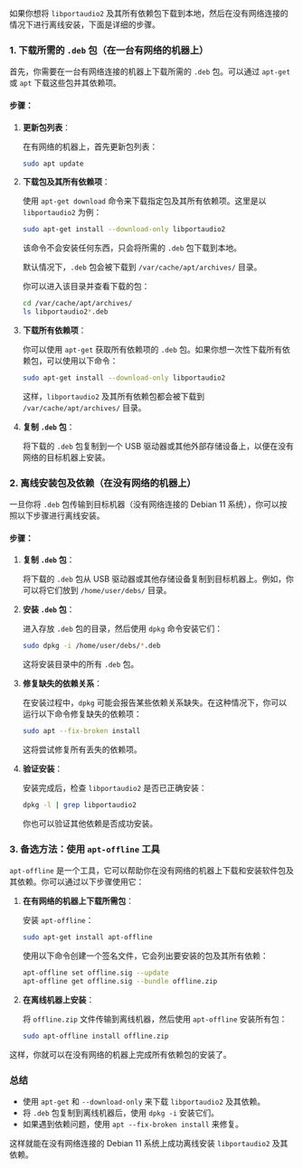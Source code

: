 如果你想将 `libportaudio2` 及其所有依赖包下载到本地，然后在没有网络连接的情况下进行离线安装，下面是详细的步骤。

### 1. 下载所需的 `.deb` 包（在一台有网络的机器上）
首先，你需要在一台有网络连接的机器上下载所需的 `.deb` 包。可以通过 `apt-get` 或 `apt` 下载这些包并其依赖项。

#### 步骤：

1. **更新包列表**：
   
   在有网络的机器上，首先更新包列表：

   ```bash
   sudo apt update
   ```

2. **下载包及其所有依赖项**：
   
   使用 `apt-get download` 命令来下载指定包及其所有依赖项。这里是以 `libportaudio2` 为例：

   ```bash
   sudo apt-get install --download-only libportaudio2
   ```

   该命令不会安装任何东西，只会将所需的 `.deb` 包下载到本地。

   默认情况下，`.deb` 包会被下载到 `/var/cache/apt/archives/` 目录。

   你可以进入该目录并查看下载的包：

   ```bash
   cd /var/cache/apt/archives/
   ls libportaudio2*.deb
   ```

3. **下载所有依赖项**：
   
   你可以使用 `apt-get` 获取所有依赖项的 `.deb` 包。如果你想一次性下载所有依赖包，可以使用以下命令：

   ```bash
   sudo apt-get install --download-only libportaudio2
   ```

   这样，`libportaudio2` 及其所有依赖包都会被下载到 `/var/cache/apt/archives/` 目录。

4. **复制 `.deb` 包**：
   
   将下载的 `.deb` 包复制到一个 USB 驱动器或其他外部存储设备上，以便在没有网络的目标机器上安装。

### 2. 离线安装包及依赖（在没有网络的机器上）
一旦你将 `.deb` 包传输到目标机器（没有网络连接的 Debian 11 系统），你可以按照以下步骤进行离线安装。

#### 步骤：

1. **复制 `.deb` 包**：
   
   将下载的 `.deb` 包从 USB 驱动器或其他存储设备复制到目标机器上。例如，你可以将它们放到 `/home/user/debs/` 目录。

2. **安装 `.deb` 包**：

   进入存放 `.deb` 包的目录，然后使用 `dpkg` 命令安装它们：

   ```bash
   sudo dpkg -i /home/user/debs/*.deb
   ```

   这将安装目录中的所有 `.deb` 包。

3. **修复缺失的依赖关系**：
   
   在安装过程中，`dpkg` 可能会报告某些依赖关系缺失。在这种情况下，你可以运行以下命令修复缺失的依赖项：

   ```bash
   sudo apt --fix-broken install
   ```

   这将尝试修复所有丢失的依赖项。

4. **验证安装**：
   
   安装完成后，检查 `libportaudio2` 是否已正确安装：

   ```bash
   dpkg -l | grep libportaudio2
   ```

   你也可以验证其他依赖是否成功安装。

### 3. 备选方法：使用 `apt-offline` 工具
`apt-offline` 是一个工具，它可以帮助你在没有网络的机器上下载和安装软件包及其依赖。你可以通过以下步骤使用它：

1. **在有网络的机器上下载所需包**：

   安装 `apt-offline`：

   ```bash
   sudo apt-get install apt-offline
   ```

   使用以下命令创建一个签名文件，它会列出要安装的包及其所有依赖：

   ```bash
   apt-offline set offline.sig --update
   apt-offline get offline.sig --bundle offline.zip
   ```

2. **在离线机器上安装**：

   将 `offline.zip` 文件传输到离线机器，然后使用 `apt-offline` 安装所有包：

   ```bash
   sudo apt-offline install offline.zip
   ```

这样，你就可以在没有网络的机器上完成所有依赖包的安装了。

### 总结
- 使用 `apt-get` 和 `--download-only` 来下载 `libportaudio2` 及其依赖。
- 将 `.deb` 包复制到离线机器后，使用 `dpkg -i` 安装它们。
- 如果遇到依赖问题，使用 `apt --fix-broken install` 来修复。

这样就能在没有网络连接的 Debian 11 系统上成功离线安装 `libportaudio2` 及其依赖。
